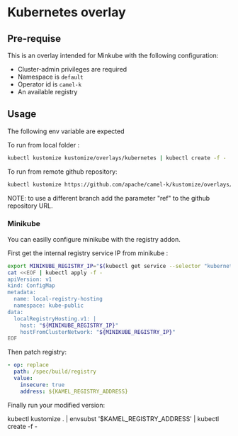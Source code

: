 # Kubernetes overlay

## Pre-requise

This is an overlay intended for Minkube with the following configuration:
* Cluster-admin privileges are required
* Namespace is `default`
* Operator id is `camel-k`
* An available registry

## Usage

The following env variable are expected


To run from local folder :
```sh
kubectl kustomize kustomize/overlays/kubernetes | kubectl create -f -
```

To run from remote github repository:
```sh
kubectl kustomize https://github.com/apache/camel-k/kustomize/overlays/kubernetes?ref=main | kubectl create -f -
```

NOTE: to use a different branch add the parameter "ref" to the github repository URL.


### Minikube

You can easilly configure minikube with the registry addon.

First get the internal registry service IP from minikube :

```sh
export MINIKUBE_REGISTRY_IP="$(kubectl get service --selector "kubernetes.io/minikube-addons"="registry" --namespace kube-system -o=jsonpath='{.items[0].spec.clusterIP}')"
cat <<EOF | kubectl apply -f -
apiVersion: v1
kind: ConfigMap
metadata:
  name: local-registry-hosting
  namespace: kube-public
data:
  localRegistryHosting.v1: |
    host: "${MINIKUBE_REGISTRY_IP}"
    hostFromClusterNetwork: "${MINIKUBE_REGISTRY_IP}"
EOF
```

Then patch registry:
```yaml
- op: replace
  path: /spec/build/registry
  value:
    insecure: true
    address: ${KAMEL_REGISTRY_ADDRESS}
```

Finally run your modified version:

kubectl kustomize . | envsubst '$KAMEL_REGISTRY_ADDRESS' | kubectl create -f -